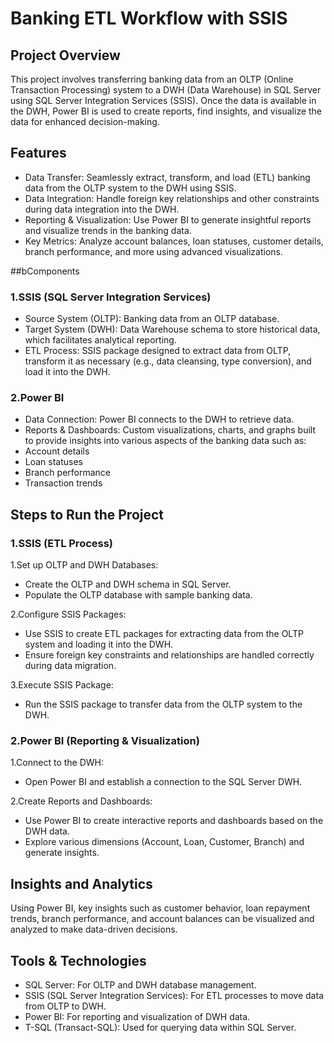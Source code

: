 # Banking ETL Workflow with SSIS
## Project Overview
This project involves transferring banking data from an OLTP (Online Transaction Processing) system to a DWH (Data Warehouse) in SQL Server using SQL Server Integration Services (SSIS). Once the data is available in the DWH, Power BI is used to create reports, find insights, and visualize the data for enhanced decision-making.

## Features
* Data Transfer: Seamlessly extract, transform, and load (ETL) banking data from the OLTP system to the DWH using SSIS.
* Data Integration: Handle foreign key relationships and other constraints during data integration into the DWH.
* Reporting & Visualization: Use Power BI to generate insightful reports and visualize trends in the banking data.
* Key Metrics: Analyze account balances, loan statuses, customer details, branch performance, and more using advanced visualizations.

##bComponents
### 1.SSIS (SQL Server Integration Services)

* Source System (OLTP): Banking data from an OLTP database.
* Target System (DWH): Data Warehouse schema to store historical data, which facilitates analytical reporting.
* ETL Process: SSIS package designed to extract data from OLTP, transform it as necessary (e.g., data cleansing, type conversion), and load it into the DWH.
### 2.Power BI

* Data Connection: Power BI connects to the DWH to retrieve data.
* Reports & Dashboards: Custom visualizations, charts, and graphs built to provide insights into various aspects of the banking data such as:
* Account details
* Loan statuses
* Branch performance
* Transaction trends
## Steps to Run the Project
### 1.SSIS (ETL Process)
1.Set up OLTP and DWH Databases:
* Create the OLTP and DWH schema in SQL Server.
* Populate the OLTP database with sample banking data.

2.Configure SSIS Packages:
* Use SSIS to create ETL packages for extracting data from the OLTP system and loading it into the DWH.
* Ensure foreign key constraints and relationships are handled correctly during data migration.

3.Execute SSIS Package:
* Run the SSIS package to transfer data from the OLTP system to the DWH.

### 2.Power BI (Reporting & Visualization)
1.Connect to the DWH:
* Open Power BI and establish a connection to the SQL Server DWH.

2.Create Reports and Dashboards:
* Use Power BI to create interactive reports and dashboards based on the DWH data.
* Explore various dimensions (Account, Loan, Customer, Branch) and generate insights.

## Insights and Analytics
Using Power BI, key insights such as customer behavior, loan repayment trends, branch performance, and account balances can be visualized and analyzed to make data-driven decisions.

## Tools & Technologies
* SQL Server: For OLTP and DWH database management.
* SSIS (SQL Server Integration Services): For ETL processes to move data from OLTP to DWH.
* Power BI: For reporting and visualization of DWH data.
* T-SQL (Transact-SQL): Used for querying data within SQL Server.
